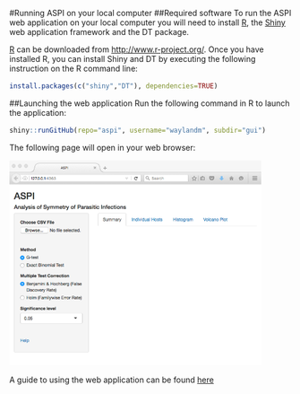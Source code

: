 #Running ASPI on your local computer
##Required software
To run the ASPI web application on your local computer you will need to install [R](http://www.r-project.org/), the [Shiny](http://shiny.rstudio.com/) web application framework and the DT package. 

[R](http://www.r-project.org/) can be downloaded from http://www.r-project.org/. Once you have installed R, you can install Shiny  and DT by executing the following instruction on the R command line:
```r
install.packages(c("shiny","DT"), dependencies=TRUE)
```

##Launching the web application
Run the following command in R to launch the application:
```r
shiny::runGitHub(repo="aspi", username="waylandm", subdir="gui")
```

The following page will open in your web browser:



<img src="https://raw.githubusercontent.com/WaylandM/aspi/master/images/aspi_start.png" width="450" alt="Meristogram GUI before data loaded">

A guide to using the web application can be found [here](https://github.com/WaylandM/aspi/blob/master/doc/gui.md)
